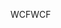 <span data-ttu-id="f8bc5-101">WCF</span><span class="sxs-lookup"><span data-stu-id="f8bc5-101">WCF</span></span>